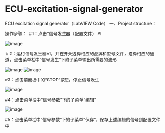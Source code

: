 # ECU-excitation-signal-generator
ECU excitation signal generator（LabVIEW Code）
一、Project structure：

操作步骤：
＃1：点击“信号发生器（配置文件）.VI

![image](https://user-images.githubusercontent.com/82930610/115516841-19c62e80-a2b9-11eb-82f2-48defa9e67ca.png)

＃2：运行信号发生器VI，并在开头选择相应的品牌和型号文件，选择相应的通道，点击菜单栏中“信号发生”下的子菜单输出所需要的波形

![image](https://user-images.githubusercontent.com/82930610/115517089-5c880680-a2b9-11eb-86bd-3246e627f3c8.png)
![image](https://user-images.githubusercontent.com/82930610/115517153-6b6eb900-a2b9-11eb-85af-6beda8d53c33.png)

#3：点击前面板中的“STOP”按钮，停止信号发生

![image](https://user-images.githubusercontent.com/82930610/115517332-9d801b00-a2b9-11eb-838b-328117be73e0.png)

#4：点击菜单栏中“信号参数”下的子菜单“编辑”

![image](https://user-images.githubusercontent.com/82930610/115517489-c30d2480-a2b9-11eb-8cf6-5d7092619e2f.png)

#5：点击菜单栏中“信号参数”下的子菜单“保存”，保存上述编辑的信号到配置文件中


